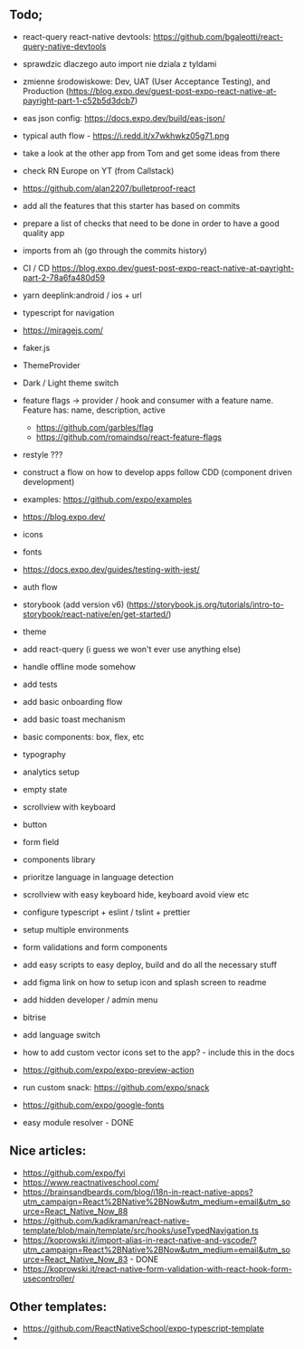## Todo;

- react-query react-native devtools: https://github.com/bgaleotti/react-query-native-devtools
- sprawdzic dlaczego auto import nie dziala z tyldami
- zmienne środowiskowe: Dev, UAT (User Acceptance Testing), and Production (https://blog.expo.dev/guest-post-expo-react-native-at-payright-part-1-c52b5d3dcb7)
- eas json config: https://docs.expo.dev/build/eas-json/
- typical auth flow - https://i.redd.it/x7wkhwkz05g71.png
- take a look at the other app from Tom and get some ideas from there
- check RN Europe on YT (from Callstack)
- https://github.com/alan2207/bulletproof-react
- add all the features that this starter has based on commits
- prepare a list of checks that need to be done in order to have a good quality app
- imports from ah (go through the commits history)
- CI / CD https://blog.expo.dev/guest-post-expo-react-native-at-payright-part-2-78a6fa480d59
- yarn deeplink:android / ios + url
- typescript for navigation
- https://miragejs.com/
- faker.js
- ThemeProvider
- Dark / Light theme switch
- feature flags -> provider / hook and consumer with a feature name. Feature has: name, description, active
  - https://github.com/garbles/flag
  - https://github.com/romaindso/react-feature-flags
- restyle ???
- construct a flow on how to develop apps follow CDD (component driven development)
- examples: https://github.com/expo/examples
- https://blog.expo.dev/
- icons
- fonts
- https://docs.expo.dev/guides/testing-with-jest/
- auth flow
- storybook (add version v6) (https://storybook.js.org/tutorials/intro-to-storybook/react-native/en/get-started/)
- theme
- add react-query (i guess we won't ever use anything else)
- handle offline mode somehow
- add tests
- add basic onboarding flow
- add basic toast mechanism
- basic components: box, flex, etc
- typography
- analytics setup
- empty state
- scrollview with keyboard
- button
- form field
- components library
- prioritze language in language detection
- scrollview with easy keyboard hide, keyboard avoid view etc
- configure typescript + eslint / tslint + prettier
- setup multiple environments
- form validations and form components
- add easy scripts to easy deploy, build and do all the necessary stuff
- add figma link on how to setup icon and splash screen to readme
- add hidden developer / admin menu
- bitrise
- add language switch
- how to add custom vector icons set to the app? - include this in the docs
- https://github.com/expo/expo-preview-action
- run custom snack: https://github.com/expo/snack
- https://github.com/expo/google-fonts

- easy module resolver - DONE

## Nice articles:

- https://github.com/expo/fyi
- https://www.reactnativeschool.com/
- https://brainsandbeards.com/blog/i18n-in-react-native-apps?utm_campaign=React%2BNative%2BNow&utm_medium=email&utm_source=React_Native_Now_88
- https://github.com/kadikraman/react-native-template/blob/main/template/src/hooks/useTypedNavigation.ts
- https://koprowski.it/import-alias-in-react-native-and-vscode/?utm_campaign=React%2BNative%2BNow&utm_medium=email&utm_source=React_Native_Now_83 - DONE
- https://koprowski.it/react-native-form-validation-with-react-hook-form-usecontroller/

## Other templates:

- https://github.com/ReactNativeSchool/expo-typescript-template
-
